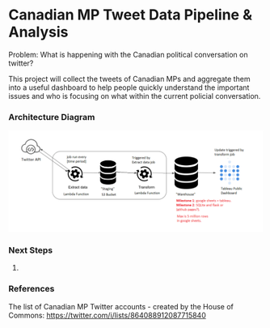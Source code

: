 # Canadian MP Tweet Data Pipeline & Analysis

Problem: What is happening with the Canadian political conversation on twitter?

This project will collect the tweets of Canadian MPs and aggregate them into a useful dashboard to help people quickly understand the important issues and who is focusing on what within the current policial conversation.

### Architecture Diagram

![](Media\Overview.png)

### Next Steps

1. 

### References

The list of Canadian MP Twitter accounts - created by the House of Commons:
https://twitter.com/i/lists/864088912087715840